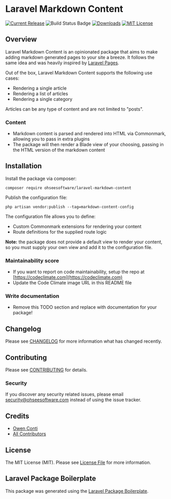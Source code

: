 # Laravel Markdown Content

[![Current Release](https://img.shields.io/github/release/ohseesoftware/laravel-markdown-content.svg?style=flat-square)](https://github.com/ohseesoftware/laravel-markdown-content/releases)
![Build Status Badge](https://github.com/ohseesoftware/laravel-markdown-content/workflows/Build/badge.svg)
[![Downloads](https://img.shields.io/packagist/dt/ohseesoftware/laravel-markdown-content.svg?style=flat-square)](https://packagist.org/packages/ohseesoftware/laravel-markdown-content)
[![MIT License](https://img.shields.io/github/license/ohseesoftware/laravel-markdown-content.svg?style=flat-square)](https://github.com/ohseesoftware/laravel-markdown-content/blob/master/LICENSE)

## Overview

Laravel Markdown Content is an opinionated package that aims to make adding markdown generated pages to your site a breeze. It follows the same idea and was heavily inspired by [Laravel Pages](https://github.com/archtechx/laravel-pages).

Out of the box, Laravel Markdown Content supports the following use cases:

- Rendering a single article
- Rendering a list of articles
- Rendering a single category

Articles can be any type of content and are not limited to "posts". 

### Content

- Markdown content is parsed and rendered into HTML via Commonmark, allowing you to pass in extra plugins
- The package will then render a Blade view of your choosing, passing in the HTML version of the markdown content

## Installation

Install the package via composer:

```
composer require ohseesoftware/laravel-markdown-content
```

Publish the configuration file:

```
php artisan vendor:publish --tag=markdown-content-config
```

The configuration file allows you to define:

- Custom Commonmark extensions for rendering your content
- Route definitions for the supplied route logic

**Note:** the package does not provide a default view to render your content, so you must supply your own view and add it to the configuration file.

### Maintainability score

-   If you want to report on code maintainability, setup the repo at [https://codeclimate.com](https://codeclimate.com)
-   Update the Code Climate image URL in this README file

### Write documentation

-   Remove this TODO section and replace with documentation for your package!

## Changelog

Please see [CHANGELOG](CHANGELOG.md) for more information what has changed recently.

## Contributing

Please see [CONTRIBUTING](CONTRIBUTING.md) for details.

### Security

If you discover any security related issues, please email security@ohseesoftware.com instead of using the issue tracker.

## Credits

-   [Owen Conti](https://github.com/ohseesoftware)
-   [All Contributors](../../contributors)

## License

The MIT License (MIT). Please see [License File](LICENSE.md) for more information.

## Laravel Package Boilerplate

This package was generated using the [Laravel Package Boilerplate](https://https://laravelpackageboilerplate.com/.com).
